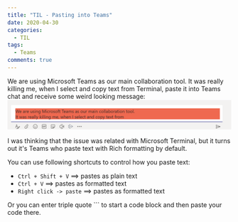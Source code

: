 ```yaml
---
title: "TIL - Pasting into Teams"
date: 2020-04-30
categories:
  - TIL
tags:
  - Teams
comments: true
---
```


We are using Microsoft Teams as our main collaboration tool.
It was really killing me, when I select and copy text from
Terminal, paste it into Teams chat and receive some weird
looking message:
![Colorized Paste](/assets/images/paste-colored.png)

I was thinking that the issue was related with Microsoft Terminal, but
it turns out it's Teams who paste text with Rich formatting by default.

You can use following shortcuts to control how you paste text:

* `Ctrl + Shift + V` ==> pastes as plain text
* `Ctrl + V` ==> pastes as formatted text
* `Right click -> paste` ==> pastes as formatted text

Or you can enter triple quote ``` to start a code block
and then paste your code there.
